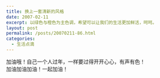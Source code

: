 ```yaml
---
title: 换上一套清新的风格
date: 2007-02-11
excerpt: 以绿色与橙色为主色调，希望可以让我们的生活更加鲜活，呵呵。
layout: post
permalink: /posts/20070211-86.html
categories:
  - 生活点滴
---
```

加油哦！自己一个人过年，一样要过得开开心心，有声有色！  
加油加油加油！一起加油！